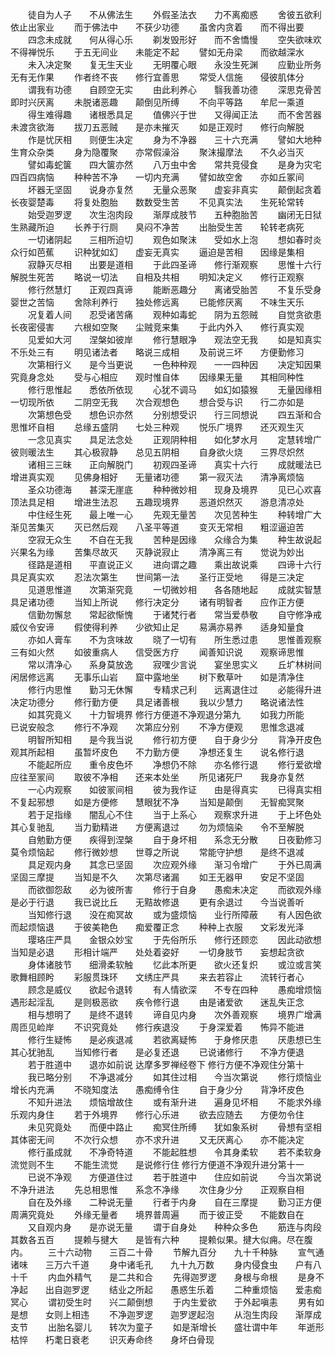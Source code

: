 <!-- { "loadSidebar": true } -->
　　徒自为人子　　不从佛法生
　　外假圣法衣　　力不离痴惑
　　舍彼五欲利　　依止出家业
　　而于佛法中　　不获少功德
　　虽舍内贪着　　而不得出要
　　四念未成就　　何从得心乐
　　剃发毁形好　　而不舍憍慢
　　空失欲味欢　　不得禅悦乐
　　于五无间业　　未能定不起
　　譬如无舟梁　　而欲越深水
　　未入决定聚　　复无生天业
　　无明覆心眼　　永没生死渊
　　应勤业所务　　无有无作果
　　作者终不丧　　修行宜善思
　　常受人信施　　侵彼肌体分
　　谓我有功德　　自顾空无实
　　由此利养心　　翳我善功德
　　深思克骨苦　　即时兴厌离
　　未脱诸恶趣　　颠倒见所缚
　　不向平等路　　牟尼一乘道
　　得生难得趣　　诸根悉具足
　　值佛兴于世　　又得闻正法
　　而不舍苦器　　未渡贪欲海
　　拔刀五恶贼　　是亦未摧灭
　　如是正观时　　修行向解脱
　　作是忧厌相　　则便生决定
　　身为不净器　　三十六充满
　　譬如大地种　　生育众杂类
　　身为隐覆聚　　亦常假澡浴
　　聚沫撮摩法　　不久必当灭
　　譬如毒蛇箧　　四大箧亦然
　　八万虫中舍　　常共竞侵食
　　是身为灾宅　　四百四病恼
　　种种苦不净　　一切内充满
　　譬如故空舍　　亦如丘冢间
　　坏器无坚固　　说身亦复然
　　无量众恶聚　　虚妄非真实
　　颠倒起贪着　　长夜婴楚毒
　　将复处胞胎　　数数受生苦
　　不见真实法　　生死轮常转
　　始受迦罗逻　　次生泡肉段
　　渐厚成肢节　　五种胞胎苦
　　幽闭无日狱　　生熟藏所迫
　　长养于行厕　　臭闷不净苦
　　出胎受生苦　　轮转老病死
　　一切诸阴起　　三相所迫切
　　观色如聚沫　　受如水上泡
　　想如春时炎　　众行如芭蕉
　　识种犹如幻　　虚妄无真实
　　逼迫是苦相　　因缘是集相
　　寂静灭尽相　　出要是道相
　　于此四圣谛　　修行渐观察
　　思惟十六行　　解脱生死苦
　　略说一切法　　自相及共相
　　明知决定义　　修行正观察
　　修行然慧灯　　正观四真谛
　　能断恶趣分　　离诸受胎苦
　　不复乐受身　　婴世之苦恼
　　舍除利养行　　独处修远离
　　已能修厌离　　不味生天乐
　　况复着人间　　忍受诸苦痛
　　观种如毒蛇　　阴为五怨贼
　　自觉贪欲患　　长夜密侵害
　　六根如空聚　　尘贼竞来集
　　于此内外入　　修行真实观
　　见爱如大河　　涅槃如彼岸
　　修行慧眼净　　观法空无我
　　如是知真实　　不乐处三有
　　明见诸法者　　略说三成相
　　及前说三坏　　方便勤修习
　　次第相行义　　是今当更说
　　一色种种观　　一一四种因
　　决定知因果　　究竟身念处
　　受与心相应　　观时惟自体
　　因缘果无量　　其相同种性
　　修行思惟起　　悉依所依现
　　心犹不调马　　如幻如猿猴
　　无量因缘相　　一切现所依
　　二阴空无我　　次合观想色
　　想合受与识　　行二亦如是
　　次第想色受　　想色识亦然
　　分别想受识　　行三同想说
　　四五渐和合　　思惟坏自相
　　总缘五盛阴　　七处三种观
　　悦乐广境界　　还灭观生灭
　　一念见真实　　具足法念处
　　正观阴种相　　如化梦水月
　　定慧转增广　　彼则暖法生
　　其心极寂静　　总见五阴相
　　自身欲火烧　　三界尽炽然
　　诸相三三昧　　正向解脱门
　　初观四圣谛　　真实十六行
　　成就暖法已　　增进真实观
　　见佛身相好　　无量诸功德
　　第一寂灭法　　清净离烦恼
　　圣众功德海　　甚深无崖底
　　种种微妙相　　现身及境界
　　见已心欢喜　　顶法具足相
　　增进生法忍　　五趣现境界
　　恶道炽然灭　　游息清凉处
　　中住经生死　　最上唯一心
　　先观无量苦　　次见苦种生
　　种转增广大　　渐见苦集灭
　　灭已然后观　　八圣平等道
　　变灭无常相　　粗涩逼迫苦
　　空寂无众生　　不自在无我
　　苦种是因缘　　众缘合为集
　　种生故说起　　兴果名为缘
　　苦集尽故灭　　灭静说寂止
　　清净离三有　　觉说为妙出
　　径路是道相　　平直说正义
　　进向谓之趣　　乘出故说乘
　　四谛十六行　　具足真实欢
　　忍法次第生　　世间第一法
　　圣行正受地　　得是三决定
　　见道思惟道　　次第渐究竟
　　一切微妙相　　各各随地起
　　成就实智慧　　具足诸功德
　　当知上所说　　修行决定分
　　诸有明智者　　应作正方便
　　信勤勿懈怠　　常起欲惭愧
　　于诸梵行者　　常当爱恭敬
　　自守修净戒　　威仪令安谛
　　假使得利养　　少欲知止足
　　易满亦易养　　适身知量食
　　亦如人膏车　　不为贪味故
　　晓了一切有　　所生悉过患
　　思惟善观察　　三有如火然
　　如彼重病人　　信受医方疗
　　闻善知识说　　观察谛思惟
　　常以清净心　　系身莫放逸
　　寂嘿少言说　　宴坐思实义
　　丘圹林树间　　闲居修远离
　　无事乐山岩　　窟中露地坐
　　树下敷草叶　　如是清净住
　　修行内思惟　　勤习无休懈
　　专精求己利　　远离退住过
　　必能得升进　　决定功德分
　　修行勤方便　　具足诸善根
　　我以少慧力　　略说诸法性
　　如其究竟义　　十力智境界
修行方便道不净观退分第九
　　如我力所能　　已说安般念
　　修行不净观　　次第应分别
　　不净方便观　　思惟念退减
　　明智所知相　　是今我当说
　　修行初方便　　自于身少分
　　背净开皮色　　观其所起相
　　虽暂坏皮色　　不力勤方便
　　净想还复生　　说名修行退
　　不能起所应　　重令皮色坏
　　净想仍不除　　亦名修行退
　　修行爱欲增　　应往至冡间
　　取彼不净相　　还来本处坐
　　所见诸死尸　　我身亦复然
　　一心内观察　　如彼冡间相
　　彼为我作证　　由是得真实
　　已得真实相　　不复起邪想
　　如是方便修　　慧眼犹不净
　　当知是颠倒　　无智痴冥聚
　　若于足指缘　　闇乱心不住
　　当于上系心　　观察求升进
　　于上坏色处　　其心复驰乱
　　当力勤精进　　方便离退过
　　勿为烦恼染　　令不至解脱
　　自勉勤方便　　疾得到涅槃
　　自于身坏相　　系念无分散
　　日夜勤修习　　莫令烦恼起
　　修行微妙想　　世尊之所说
　　常能守护想　　是终不退减
　　具足观内身　　其念已坚固
　　次应观外缘　　渐习令增广
　　于外已周满　　坚固三摩提
　　当知是不久　　次第尽诸漏
　　如王无器甲　　安足不坚固
　　而欲御怨敌　　必为彼所害
　　修行于自身　　愚痴未决定
　　而欲观外缘　　是必于行退
　　我已说比丘　　无黠故修退
　　更有余退过　　今当说善听
　　当知修行退　　没在痴冥故
　　或为盛烦恼　　业行所障蔽
　　有人因色欲　　而起烦恼退
　　于彼美艳色　　痴爱覆正念
　　种种上衣服　　文彩发光泽
　　璎珞庄严具　　金银众妙宝
　　于先俗所乐　　修行还顾恋
　　因此动欲想　　当知是必退
　　形相计端严　　处处着姿好
　　一切身肢节　　妄想起贪欲
　　身体诸肢节　　细滑柔软触
　　忆此本所更　　欲火还复炽
　　或泣或言笑　　歌舞相顾盻
　　彩服贯珠环　　文绣庄严具
　　来去若容止　　流转行者心
　　顾念是威仪　　欲起令退转
　　有人情欲深　　不专在四种
　　愚痴增烦恼　　遇形起淫乱
　　是则极恶欲　　疾令修行退
　　由是诸爱欲　　迷乱失正念
　　相与想明了　　是终不退转
　　谛自见内身　　次外善观察
　　境界广增满　　周匝见崄岸
　　不识究竟处　　修行疾退没
　　于身深爱着　　怖异不能进
　　修行生疑怖　　是必疾退减
　　若欲离疑怖　　于身修厌患
　　厌患想已生　　其心犹驰乱
　　当知修行者　　是必复还退
　　已说诸修行　　不净方便退
　　若于胜道中　　退亦如前说
达摩多罗禅经卷下
修行方便不净观住分第十
　　我已略分别　　不净退减分
　　如其住过相　　今当次第说
　　修行烦恼业　　增长内充满
　　不晓知度法　　愚痴缚令住
　　自于身少分　　背净坏皮色
　　不知升进法　　烦恼增故住
　　或有渐升进　　遍身见坏相
　　不能求外缘　　乐观内身住
　　若于外境界　　修行心乐进
　　欲去应随去　　方便勿令住
　　未见究竟处　　而便中路止
　　痴冥住所缚　　犹如象系树
　　骨想有坚相　　其体密无间
　　不次行众想　　亦不求升进
　　又无厌离心　　亦不能决定
　　修行虽成就　　不净奇特道
　　不能起胜想　　令其身柔软
　　若不柔软身　　流觉则不生
　　不能生流觉　　是说修行住
修行方便道不净观升进分第十一
　　已说不净观　　方便道住过
　　若于胜道中　　住应如前说
　　今当次第说　　不净升进法
　　先总相思惟　　系念不净缘
　　次住身少分　　正观察自相
　　自在及外缘　　二种说无量
　　行者于内身　　自在三摩提
　　勤习正方便　　周满究竟处
　　外缘无量者　　境界普周遍
　　而于彼正受　　不能数自在
　　又自观内身　　是亦说无量
　　谓于自身处　　种种众多色
　　筋连与肉段　　其数各五百
　　提赖与揵大　　是皆有六种
　　提赖似果。揵大似痈。尽在腹内。
　　三十六动物　　三百二十骨
　　节解九百分　　九十千种脉
　　宣气通诸味　　三万六千道
　　身中诸毛孔　　九十九万数
　　身内侵食虫　　户有八十千
　　内血外精气　　是二共和合
　　先得迦罗逻　　身根与命根
　　是身不净起　　出自迦罗逻
　　结业之所起　　愚惑生乐着
　　二种重烦恼　　爱恚痴冥心
　　谓初受生时　　兴二颠倒想
　　于内生爱欲　　于外起嗔恚
　　男有如是想　　女则上相违
　　不净迦罗逻　　迦罗逻起泡
　　从泡生肉段　　渐厚成支节
　　出胎名婴儿　　转次为童子
　　如是渐增长　　盛壮谓中年
　　年逝形枯悴　　朽耄日衰老
　　识灭寿命终　　身坏白骨现
